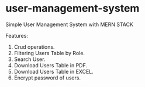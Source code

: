 # user-management-system
Simple User Management System with MERN STACK

Features:

1. Crud operations.
2. Filtering Users Table by Role.
3. Search User.
4. Download Users Table in PDF.
5. Download Users Table in EXCEL.
6. Encrypt password of users.
